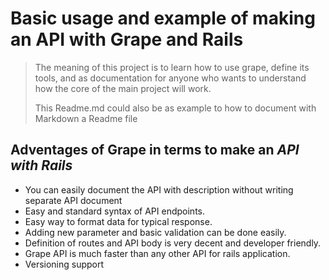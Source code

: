 # Basic usage and example of making an API with Grape and Rails

> The meaning of this project is to learn how to use grape, define its tools, and as documentation for anyone who wants to understand how the core of the main project will work.
>
> This Readme.md could also be as example to how to document with Markdown a Readme file

## Adventages of Grape in terms to make an *API with Rails*

- You can easily document the API with description without writing separate API document
- Easy and standard syntax of API endpoints.
- Easy way to format data for typical response.
- Adding new parameter and basic validation can be done easily.
- Definition of routes and API body is very decent and developer friendly.
- Grape API is much faster than any other API for rails application.
- Versioning support